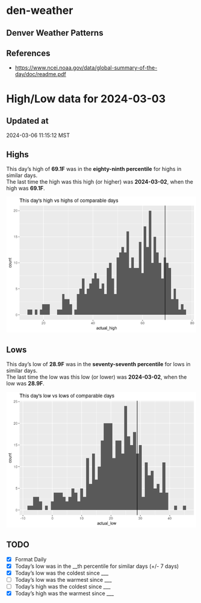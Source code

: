 # den-weather


## Denver Weather Patterns

## References

- <https://www.ncei.noaa.gov/data/global-summary-of-the-day/doc/readme.pdf>

# High/Low data for 2024-03-03

## Updated at

2024-03-06 11:15:12 MST

## Highs

This day’s high of **69.1F** was in the **eighty-ninth percentile** for
highs in similar days.  
The last time the high was this high (or higher) was **2024-03-02**,
when the high was **69.1F**.

![](readme_files/figure-commonmark/unnamed-chunk-4-1.png)

## Lows

This day’s low of **28.9F** was in the **seventy-seventh percentile**
for lows in similar days.  
The last time the low was this low (or lower) was **2024-03-02**, when
the low was **28.9F**.

![](readme_files/figure-commonmark/unnamed-chunk-6-1.png)

## TODO

- [x] Format Daily
- [x] Today’s low was in the \_\_th percentile for similar days (+/- 7
  days)
- [x] Today’s low was the coldest since \_\_\_
- [ ] Today’s low was the warmest since \_\_\_
- [ ] Today’s high was the coldest since \_\_\_
- [x] Today’s high was the warmest since \_\_\_
